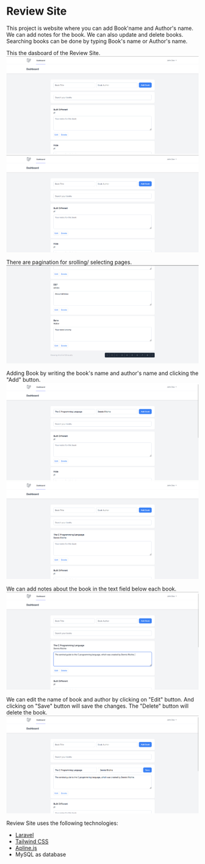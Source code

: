# Review Site

This project is website where you can add Book'name and Author's name. We can add notes for the book. We can also update and delete books. Searching books can be done by typing Book's name or Author's name.

This the dasboard of the Review Site.
![screen](public/screenshots/screen1.png)
<img src="public/screenshots/screen1.png" />

There are pagination for srolling/ selecting pages.
<img src="public/screenshots/screen2.png" />

Adding Book by writing the book's name and author's name and clicking the "Add" button.
<img src="public/screenshots/screen3.png" />
<img src="public/screenshots/screen4.png" />

We can add notes about the book in the text field below each book.
<img src="public/screenshots/screen5.png" />

We can edit the name of book and author by clicking on "Edit" button. And clicking on "Save" button will save the changes. The "Delete" button will delete the book.
<img src="public/screenshots/screen6.png" />


Review Site uses the following technologies:

- [Laravel](https://laravel.com/)
- [Tailwind CSS](https://tailwindcss.com/)
- [Apline.js](https://alpinejs.dev/)
- MySQL as database
